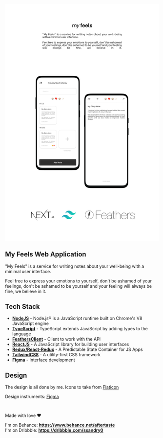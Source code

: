 ![GitHub Dark](./md/Frame.png#gh-light-mode-only)

## My Feels Web Application

"My Feels" is a service for writing notes about your well-being with a minimal user interface.

Feel free to express your emotions to yourself, don't be ashamed of your feelings, don't be ashamed
to be yourself and your feeling will always be fine, we believe in it.

## Tech Stack

- **[NodeJS]** - Node.js® is a JavaScript runtime built on Chrome's V8 JavaScript engine
- **[TypeScript]** - TypeScript extends JavaScript by adding types to the language
- **[FeathersClient]** - Client to work with the API
- **[ReactJS]** - A JavaScript library for building user interfaces
- **[Redux/React-Redux]** - A Predictable State Container for JS Apps
- **[TailwindCSS]** - A utility-first CSS framework
- **[Figma]** - Interface development

## Design

The design is all done by me. Icons to take from [Flaticon]

Design instruments: [Figma]

[nodejs]: https://nodejs.org/en/
[tailwindcss]: https://tailwindcss.com/
[feathersclient]: https://docs.feathersjs.com/api/client.html#node
[reactjs]: https://reactjs.org/
[electronjs]: https://www.electronjs.org/
[typescript]: https://www.typescriptlang.org/
[stylus]: https://stylus-lang.com/
[redux/react-redux]: https://react-redux.js.org/
[webpack]: https://webpack.js.org/
[figma]: https://www.figma.com/
[open-sans]: https://fonts.google.com/specimen/Open+Sans
[google-fonts]: https://fonts.google.com/
[flaticon]: https://www.flaticon.com/
[yarn]: https://yarnpkg.com/
[behance]: https://www.behance.net/gallery/120582893/BLUSH-Music-App
[dribbble]: https://dribbble.com/shots/15761581-BLUSH-Music-App
[electron-forge]: https://www.electronforge.io/
[cormorant-garamond]: https://fonts.google.com/specimen/Cormorant+Garamond?query=Cormorant+Garamond

<br />

Made with love ❤️

I'm on Behance: **https://www.behance.net/aftertaste** \
I'm on Dribbble: **https://dribbble.com/ssandry0**

